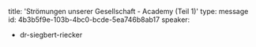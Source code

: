 title: 'Strömungen unserer Gesellschaft -  Academy (Teil 1)'
type: message
id: 4b3b5f9e-103b-4bc0-bcde-5ea746b8ab17
speaker:
  - dr-siegbert-riecker
